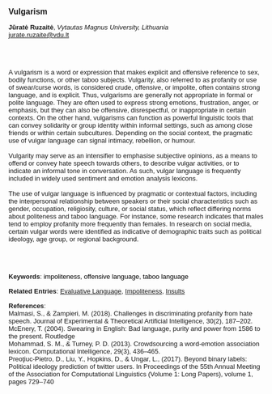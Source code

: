 <!DOCTYPE html><html lang="en"><head><title="Vulgarism"></head>
<body><p><font face="Poppins, Calibri, sans-serif" size="3"><b>Vulgarism</b></font></p>
<p><font face="Poppins, Calibri, sans-serif" size="2"><b>Jūratė Ruzaitė</b>, <i>Vytautas Magnus University, Lithuania</i><br><a href="mailto:jurate.ruzaite@vdu.lt" target="blank">jurate.ruzaite@vdu.lt</a></font></p>
<p><font face="Poppins, Calibri, sans-serif" size="2"><br><br><br>A vulgarism is a word or expression that makes explicit and offensive reference to sex, bodily functions, or other taboo subjects. Vulgarity, also referred to as profanity or use of swear/curse words, is considered crude, offensive, or impolite, often contains strong language, and is explicit. Thus, vulgarisms are generally not appropriate in formal or polite language. They are often used to express strong emotions, frustration, anger, or emphasis, but they can also be offensive, disrespectful, or inappropriate in certain contexts. On the other hand, vulgarisms can function as powerful linguistic tools that can convey solidarity or group identity within informal settings, such as among close friends or within certain subcultures. Depending on the social context, the pragmatic use of vulgar language can signal intimacy, rebellion, or humour.<br><br>Vulgarity may serve as an intensifier to emphasise subjective opinions, as a means to offend or convey hate speech towards others, to describe vulgar activities, or to indicate an informal tone in conversation. As such, vulgar language is frequently included in widely used sentiment and emotion analysis lexicons.  <br><br>The use of vulgar language is influenced by pragmatic or contextual factors, including the interpersonal relationship between speakers or their social characteristics such as gender, occupation, religiosity, culture, or social status, which reflect differing norms about politeness and taboo language. For instance, some research indicates that males tend to employ profanity more frequently than females. In research on social media, certain vulgar words were identified as indicative of demographic traits such as political ideology, age group, or regional background.<br><br><br><br></font></p>
<p><font face="Poppins, Calibri, sans-serif" size="2"><b>Keywords</b>: </span></span></font></font></span></font><font color="#000000"><span style="text-decoration: none"><font face="calibri, sans-serif"><font size="2" style="font-size: 10pt"><span style="letter-spacing: -0.1pt"><span lang="en-gb">i</span></span></font></font></span></font><font color="#000000"><span style="text-decoration: none"><font face="calibri, sans-serif"><font size="2" style="font-size: 10pt"><span style="letter-spacing: -0.1pt"><span lang="en-gb">mpoliteness, offensive language, taboo language</span></span></font></font></span></font></font></p>
<p><font face="Poppins, Calibri, sans-serif" size="2"><b>Related Entries</b>: <a href="./evaluative-language.html">Evaluative Language</a>, <a href="./impoliteness.html">Impoliteness</a>, <a href="./insults.html">Insults</a></font></p>
<p><font face="Poppins, Calibri, sans-serif" size="2"><b>References</b>:<br>Malmasi, S., &amp; Zampieri, M. (2018). Challenges in discriminating profanity from hate speech. Journal of Experimental &amp; Theoretical Artificial Intelligence, 30(2), 187–202.<br>McEnery, T. (2004). Swearing in English: Bad language, purity and power from 1586 to the present. Routledge<br>Mohammad, S. M., &amp; Turney, P. D. (2013). Crowdsourcing a word-emotion association lexicon. Computational Intelligence, 29(3), 436–465.<br>Preoţiuc-Pietro, D., Liu, Y., Hopkins, D., &amp; Ungar, L., (2017). Beyond binary labels: Political ideology prediction of twitter users. In Proceedings of the 55th Annual Meeting of the Association for Computational Linguistics (Volume 1: Long Papers), volume 1, pages 729–740</font></p>
</body>